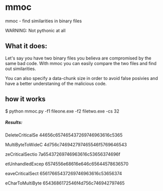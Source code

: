 # mmoc
mmoc - find similarities in binary files

WARNING: Not pythonic at all

## What it does:
Let's say you have two binary files you believa are compromised by the same bad code.
With mmoc you can easily compare the two files and find out similarities.

You can also specify a data-chunk size in order to avoid false posivies and have a better understaning of the malicious code.

## how it works

  $ python mmoc.py -f1 fileone.exe -f2 filetwo.exe -cs 32

##### Results:

  DeleteCriticalSe 44656c657465437269746963616c5365
  
  MultiByteToWideC 4d756c746942797465546f5769646543
  
  zeCriticalSectio 7a65437269746963616c53656374696f
  
  etUnhandledExcep 6574556e68616e646c65644578636570
  
  eaveCriticalSect 65617665437269746963616c53656374
  
  eCharToMultiByte 6543686172546f4d756c746942797465

